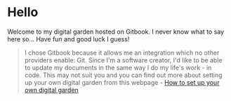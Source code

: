 # Hello

Welcome to my digital garden hosted on Gitbook. I never know what to say here so... Have fun and good luck I guess!

> I chose Gitbook because it allows me an integration which no other providers enable: Git. Since I'm a software creator, I'd like to be able to update my documents in the same way I do my life's work - in code. This may not suit you and you can find out more about setting up your own digital garden from this webpage - [How to set up your own digital garden](https://nesslabs.com/digital-garden-set-up)



